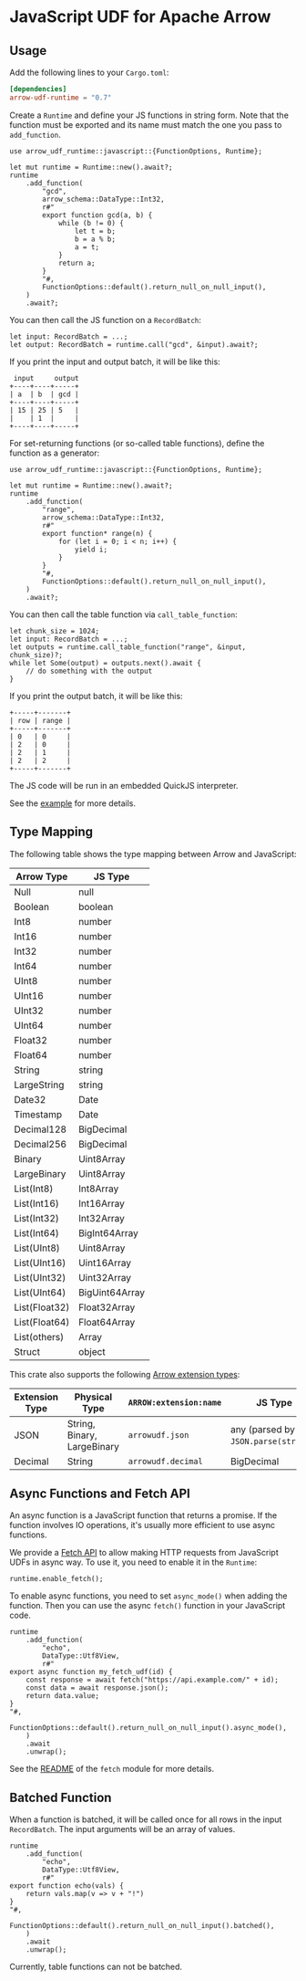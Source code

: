 # JavaScript UDF for Apache Arrow

## Usage

Add the following lines to your `Cargo.toml`:

```toml
[dependencies]
arrow-udf-runtime = "0.7"
```

Create a `Runtime` and define your JS functions in string form.
Note that the function must be exported and its name must match the one you pass to `add_function`.

```rust,ignore
use arrow_udf_runtime::javascript::{FunctionOptions, Runtime};

let mut runtime = Runtime::new().await?;
runtime
    .add_function(
        "gcd",
        arrow_schema::DataType::Int32,
        r#"
        export function gcd(a, b) {
            while (b != 0) {
                let t = b;
                b = a % b;
                a = t;
            }
            return a;
        }
        "#,
        FunctionOptions::default().return_null_on_null_input(),
    )
    .await?;
```

You can then call the JS function on a `RecordBatch`:

```rust,ignore
let input: RecordBatch = ...;
let output: RecordBatch = runtime.call("gcd", &input).await?;
```

If you print the input and output batch, it will be like this:

```text
 input     output
+----+----+-----+
| a  | b  | gcd |
+----+----+-----+
| 15 | 25 | 5   |
|    | 1  |     |
+----+----+-----+
```

For set-returning functions (or so-called table functions), define the function as a generator:

```rust,ignore
use arrow_udf_runtime::javascript::{FunctionOptions, Runtime};

let mut runtime = Runtime::new().await?;
runtime
    .add_function(
        "range",
        arrow_schema::DataType::Int32,
        r#"
        export function* range(n) {
            for (let i = 0; i < n; i++) {
                yield i;
            }
        }
        "#,
        FunctionOptions::default().return_null_on_null_input(),
    )
    .await?;
```

You can then call the table function via `call_table_function`:

```rust,ignore
let chunk_size = 1024;
let input: RecordBatch = ...;
let outputs = runtime.call_table_function("range", &input, chunk_size)?;
while let Some(output) = outputs.next().await {
    // do something with the output
}
```

If you print the output batch, it will be like this:

```text
+-----+-------+
| row | range |
+-----+-------+
| 0   | 0     |
| 2   | 0     |
| 2   | 1     |
| 2   | 2     |
+-----+-------+
```

The JS code will be run in an embedded QuickJS interpreter.

See the [example](examples/js.rs) for more details.

## Type Mapping

The following table shows the type mapping between Arrow and JavaScript:

| Arrow Type            | JS Type        |
| --------------------- | -------------- |
| Null                  | null           |
| Boolean               | boolean        |
| Int8                  | number         |
| Int16                 | number         |
| Int32                 | number         |
| Int64                 | number         |
| UInt8                 | number         |
| UInt16                | number         |
| UInt32                | number         |
| UInt64                | number         |
| Float32               | number         |
| Float64               | number         |
| String                | string         |
| LargeString           | string         |
| Date32                | Date           |
| Timestamp             | Date           |
| Decimal128            | BigDecimal     |
| Decimal256            | BigDecimal     |
| Binary                | Uint8Array     |
| LargeBinary           | Uint8Array     |
| List(Int8)            | Int8Array      |
| List(Int16)           | Int16Array     |
| List(Int32)           | Int32Array     |
| List(Int64)           | BigInt64Array  |
| List(UInt8)           | Uint8Array     |
| List(UInt16)          | Uint16Array    |
| List(UInt32)          | Uint32Array    |
| List(UInt64)          | BigUint64Array |
| List(Float32)         | Float32Array   |
| List(Float64)         | Float64Array   |
| List(others)          | Array          |
| Struct                | object         |

This crate also supports the following [Arrow extension types](https://arrow.apache.org/docs/format/Columnar.html#extension-types):

| Extension Type | Physical Type               | `ARROW:extension:name` | JS Type       |
| -------------- | --------------------------- | ---------------------- | ------------- |
| JSON           | String, Binary, LargeBinary | `arrowudf.json`        | any (parsed by `JSON.parse(string)`) |
| Decimal        | String                      | `arrowudf.decimal`     | BigDecimal    |

## Async Functions and Fetch API

An async function is a JavaScript function that returns a promise. If the function involves IO operations, it's usually more efficient to use async functions.

We provide a [Fetch API](https://developer.mozilla.org/en-US/docs/Web/API/Fetch_API) to allow making HTTP requests from JavaScript UDFs in async way. To use it, you need to enable it in the `Runtime`:

```rust,ignore
runtime.enable_fetch();
```

To enable async functions, you need to set `async_mode()` when adding the function. Then you can use the async `fetch()` function in your JavaScript code.

```rust,ignore
runtime
    .add_function(
        "echo",
        DataType::Utf8View,
        r#"
export async function my_fetch_udf(id) {
    const response = await fetch("https://api.example.com/" + id);
    const data = await response.json();
    return data.value;
}
"#,
        FunctionOptions::default().return_null_on_null_input().async_mode(),
    )
    .await
    .unwrap();
```

See the [README](src/fetch/README.md) of the `fetch` module for more details.

## Batched Function

When a function is batched, it will be called once for all rows in the input `RecordBatch`. The input arguments will be an array of values.


```rust,ignore
runtime
    .add_function(
        "echo",
        DataType::Utf8View,
        r#"
export function echo(vals) {
    return vals.map(v => v + "!")
}
"#,
        FunctionOptions::default().return_null_on_null_input().batched(),
    )
    .await
    .unwrap();
```

Currently, table functions can not be batched.
